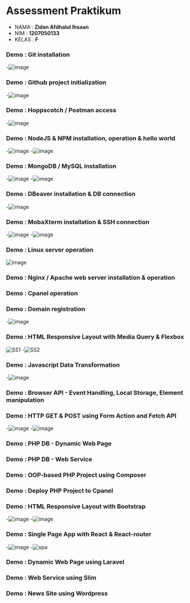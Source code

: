 # Assessment Praktikum
- NAMA : **Zidan Afdhalul Ihsaan**
- NIM : **1207050133**
- KELAS : **F**

### Demo : Git installation
-![image](https://user-images.githubusercontent.com/112912912/209939547-263b9a4b-61de-4e2e-b598-e5d414a2b09f.png)

### Demo : Github project initialization
-![image](https://user-images.githubusercontent.com/112912912/209939764-1d6b9619-4e5b-4d99-a18c-821f5b2232b4.png)

### Demo : Hoppscotch / Postman access
-![image](https://user-images.githubusercontent.com/112912912/209940537-d8038c2a-2a99-4abe-a4bf-e4d9ee5ccf97.png)

### Demo : NodeJS & NPM installation, operation & hello world
-![image](https://user-images.githubusercontent.com/112912912/209941265-6d3a4026-8707-4faa-9cfa-e0445643a1cd.png)
-![image](https://user-images.githubusercontent.com/112912912/209941276-7457e1fb-a6cf-47f8-a2c3-1030c0458b8d.png)

### Demo : MongoDB / MySQL installation
-![image](https://user-images.githubusercontent.com/112912912/209943094-98c990df-ed07-4485-bc05-81707606b8bf.png)
-![image](https://user-images.githubusercontent.com/112912912/209943207-017603b4-784f-4975-abc0-68ae5e117209.png)

### Demo : DBeaver installation & DB connection
-![image](https://user-images.githubusercontent.com/112912912/209943467-a237703d-0865-440a-bc65-ff45d4e8241e.png)

### Demo : MobaXterm installation & SSH connection
-![image](https://user-images.githubusercontent.com/112912912/209943592-e54492ef-6929-4fd1-a7e5-e45a40089d55.png)
-![image](https://user-images.githubusercontent.com/112912912/209943686-82deb82d-d2bf-478c-bac7-2224d00f4074.png)

### Demo : Linux server operation
![image](https://user-images.githubusercontent.com/112912912/209967395-346add16-4d17-4457-8ebd-25301ce26227.png)

### Demo : Nginx / Apache web server installation & operation
### Demo : Cpanel operation
### Demo : Domain registration
-![image](https://user-images.githubusercontent.com/112912912/209968861-998ae166-9705-474f-ae2a-7ae5566968f1.png)


### Demo : HTML Responsive Layout with Media Query & Flexbox
![SS1](https://user-images.githubusercontent.com/112912912/190173785-a80fa0af-6fc7-4670-a2d8-e0e78f0f4071.jpg)
-![SS2](https://user-images.githubusercontent.com/112912912/190173875-877492b4-7a3f-43c8-bac5-f1683da9ceea.jpg)

### Demo : Javascript Data Transformation
-![image](https://user-images.githubusercontent.com/112912912/209942274-de32d65a-bb63-4c92-8ee1-37f13ca36397.png)

### Demo : Browser API - Event Handling, Local Storage, Element manipulation

### Demo : HTTP GET & POST using Form Action and Fetch API
-![image](https://user-images.githubusercontent.com/112912912/209942530-a18bb6d7-96f0-431f-9281-a54cdf76b6c0.png)
-![image](https://user-images.githubusercontent.com/112912912/209942640-bd189490-cd32-4321-8e99-fac3f84af7ea.png)

### Demo : PHP DB - Dynamic Web Page
### Demo : PHP DB - Web Service
### Demo : OOP-based PHP Project using Composer
### Demo : Deploy PHP Project to Cpanel

### Demo : HTML Responsive Layout with Bootstrap
-![image](https://user-images.githubusercontent.com/112912912/209968019-6ba18635-4fdb-4eb5-bcc8-db65fc8fc1d6.png)
-![image](https://user-images.githubusercontent.com/112912912/209968042-d5f4582a-f0d9-431f-a06c-7e5fa4807f57.png)


### Demo : Single Page App with React & React-router
-![image](https://user-images.githubusercontent.com/112912912/209968312-e0b53ac9-63c0-4f2c-9e47-a66d6d2ef6f7.png)
-![spa](https://user-images.githubusercontent.com/112912912/209969801-1e58c56f-e80d-4cd5-ad9e-73e8ce29198c.png)


### Demo : Dynamic Web Page using Laravel
### Demo : Web Service using Slim
### Demo : News Site using Wordpress






